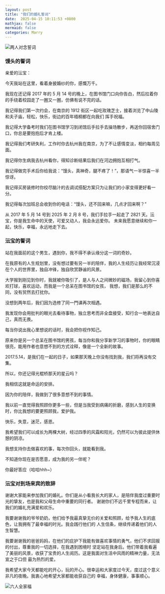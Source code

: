 ```yaml
---
layout: post
title: "我们的婚礼誓词"
date:  2025-04-15 10:11:53 +0800
mathjax: false
mermaid: false
categories: Marry
---
```


![两人对念誓词](/assets/marry-words_1.jpeg)

### 馒头的誓词
亲爱的沄宝：

今天我站在这里，看着身披婚纱的你，感慨万千。

我现在还记得 2017 年的 5 月 14 号的晚上，在图书馆门口向你告白，然后拉着你的手绕着校园走了一圈又一圈，仿佛有说不完的话。

我记得我们第一次约会，在南京的 1912 街区一起吃玫瑰芝士，接着浏览了中山陵和夫子庙，轻松，快乐，街边的百年梧桐都在向我们
挥手祝福。

我记得大学备考时我们在图书馆学习到闭馆后手拉手去操场散步，再送你回宿舍门口，你总是要抱抱后才肯上楼。

我记得我们考研失利，工作时你去杭州我在南京，为了不让感情变淡，相约每周见面。

我记得你生病我去杭州看你，得知诊断结果后我们在河边拥抱互相打气。

我记得做完手术后你给我说：“馒头，真神奇，腿不疼了！”，那语气一半惊喜一半惊讶。

我记得买房装修时你绞尽脑汁的去调试搭配方案只为让我们的小家变得更好看一分。

我记得每次加班总会收到你的电话：“馒头，还不回来嘛，几点才回来啊？”

从 2017 年 5 月 14 号到 2025 年 2 月 8 号，我们手拉手一起走了 2821 天。沄宝，你是我生命中的天使，可爱又动人，我会永远爱你。
未来我愿意继续和你一起，快乐，幸福，永远地走下去。

### 沄宝的誓词
站在我面前的这个男生，遇到你，我不得不承认缘分这一词的奇妙。

在我原有的人生规划里，没有想过要有另一半的陪伴，我的人生经历让我经常沉浸在个人的世界里，独自冲锋，独自欣赏静谧的风景。

大学报到刚见到你时，我就被你吸引了，是人与人之间微妙的磁场，我留心到你喜欢打球，喜欢运动，而我是一个总呆在图书馆的女孩，
我想，我们是那么的不同，没有贸然去打扰你。

没想到两年后，我们因为选修了同一門课再次相遇。

我发现你会用批判的眼光去看待事物，独立思考而非全盘接受，知行合一地表达自己，真而无畏。

每当你说出我心里想说的话时，我会把你视作知己。

原来你是另一个总呆在图书馆的男孩，每当你和我分享新学习的事物时，你的眼睛很亮，能用作者也意想不到的方式诠释，像是一个全新的故事。

2017.5.14，是我们在一起的日子，如果那天晚上你没有找到我，我们将再没有交集。

所以，你还记得光棍桥那天的星云吗？

我相信这就是命运的安排。

因为你的陪伴，我做到了很多意想不到的事情。

我以前一直觉得我照顾你更多一些，但是当我受到病痛的折磨，感到人生的变换时，你比我想的要更照顾我，爱护我。

快乐，失意，迷茫，感恩。

我希望我们可以成长为两棵大树，经过四季的风霜和阳光，仍然可以为彼此提供休憩的阴凉。

我想支持你去做喜欢的事，每次你回头，就能看到我。

不知道你现在是否愿意，成为我的另一伴呢？

你最好答应（哈哈hhh~）

### 沄宝对到场来宾的致辞
谢谢大家能来参加我们的婚礼。你们是从小看我长大的家人，是陪伴我度过重要时光的挚友，也是我和父母生命中重要的同行者。
谢谢你们不远千里专程而来，让我们的婚礼充满爱和欢乐。

我要谢谢我的爷爷奶奶，他们给予我最真挚无价的关爱和照顾，给予我人生的底色，让我拥有了最幸福的时光。我会践行他们的
人生信条，继续传递着他们的人生智慧。

我要谢谢我的爸爸妈妈，在他们的庇护下我能有做喜欢事情的勇气，他们不求回报的付出，尊重我的一切选择，在我遇到困境时
坚定站在我身后。他们带着我看遍了美丽的风景，收获了宝贵的人生阅历。这是我面对生活中风雨的精神力量，无法宣之于口但
最为热烈的爱。

我希望大家今天都能吃的开心，玩的开心。很幸运和大家度过今天，度过这个意义非凡的夜晚。我衷心地希望大家都能收获自己的
幸福，身体健康，事事顺心。


![六人全家福](/assets/marry-words_2.jpeg)
